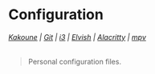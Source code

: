 # Configuration

###### [Kakoune](config/kak/kakrc) | [Git](config/git/config) | [i3](config/i3/config) | [Elvish](home/elvish/rc.elv) | [Alacritty](config/alacritty/alacritty.yml) | [mpv](config/mpv/mpv.conf)

> Personal configuration files.
